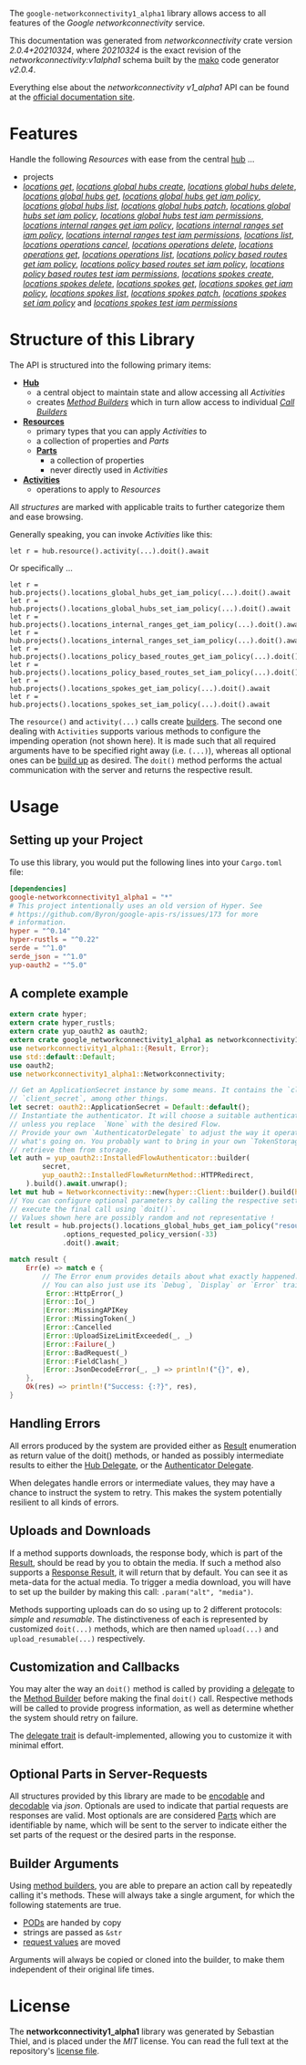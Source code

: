 <!---
DO NOT EDIT !
This file was generated automatically from 'src/mako/api/README.md.mako'
DO NOT EDIT !
-->
The `google-networkconnectivity1_alpha1` library allows access to all features of the *Google networkconnectivity* service.

This documentation was generated from *networkconnectivity* crate version *2.0.4+20210324*, where *20210324* is the exact revision of the *networkconnectivity:v1alpha1* schema built by the [mako](http://www.makotemplates.org/) code generator *v2.0.4*.

Everything else about the *networkconnectivity* *v1_alpha1* API can be found at the
[official documentation site](https://cloud.google.com/network-connectivity/docs).
# Features

Handle the following *Resources* with ease from the central [hub](https://docs.rs/google-networkconnectivity1_alpha1/2.0.4+20210324/google_networkconnectivity1_alpha1/Networkconnectivity) ... 

* projects
 * [*locations get*](https://docs.rs/google-networkconnectivity1_alpha1/2.0.4+20210324/google_networkconnectivity1_alpha1/api::ProjectLocationGetCall), [*locations global hubs create*](https://docs.rs/google-networkconnectivity1_alpha1/2.0.4+20210324/google_networkconnectivity1_alpha1/api::ProjectLocationGlobalHubCreateCall), [*locations global hubs delete*](https://docs.rs/google-networkconnectivity1_alpha1/2.0.4+20210324/google_networkconnectivity1_alpha1/api::ProjectLocationGlobalHubDeleteCall), [*locations global hubs get*](https://docs.rs/google-networkconnectivity1_alpha1/2.0.4+20210324/google_networkconnectivity1_alpha1/api::ProjectLocationGlobalHubGetCall), [*locations global hubs get iam policy*](https://docs.rs/google-networkconnectivity1_alpha1/2.0.4+20210324/google_networkconnectivity1_alpha1/api::ProjectLocationGlobalHubGetIamPolicyCall), [*locations global hubs list*](https://docs.rs/google-networkconnectivity1_alpha1/2.0.4+20210324/google_networkconnectivity1_alpha1/api::ProjectLocationGlobalHubListCall), [*locations global hubs patch*](https://docs.rs/google-networkconnectivity1_alpha1/2.0.4+20210324/google_networkconnectivity1_alpha1/api::ProjectLocationGlobalHubPatchCall), [*locations global hubs set iam policy*](https://docs.rs/google-networkconnectivity1_alpha1/2.0.4+20210324/google_networkconnectivity1_alpha1/api::ProjectLocationGlobalHubSetIamPolicyCall), [*locations global hubs test iam permissions*](https://docs.rs/google-networkconnectivity1_alpha1/2.0.4+20210324/google_networkconnectivity1_alpha1/api::ProjectLocationGlobalHubTestIamPermissionCall), [*locations internal ranges get iam policy*](https://docs.rs/google-networkconnectivity1_alpha1/2.0.4+20210324/google_networkconnectivity1_alpha1/api::ProjectLocationInternalRangeGetIamPolicyCall), [*locations internal ranges set iam policy*](https://docs.rs/google-networkconnectivity1_alpha1/2.0.4+20210324/google_networkconnectivity1_alpha1/api::ProjectLocationInternalRangeSetIamPolicyCall), [*locations internal ranges test iam permissions*](https://docs.rs/google-networkconnectivity1_alpha1/2.0.4+20210324/google_networkconnectivity1_alpha1/api::ProjectLocationInternalRangeTestIamPermissionCall), [*locations list*](https://docs.rs/google-networkconnectivity1_alpha1/2.0.4+20210324/google_networkconnectivity1_alpha1/api::ProjectLocationListCall), [*locations operations cancel*](https://docs.rs/google-networkconnectivity1_alpha1/2.0.4+20210324/google_networkconnectivity1_alpha1/api::ProjectLocationOperationCancelCall), [*locations operations delete*](https://docs.rs/google-networkconnectivity1_alpha1/2.0.4+20210324/google_networkconnectivity1_alpha1/api::ProjectLocationOperationDeleteCall), [*locations operations get*](https://docs.rs/google-networkconnectivity1_alpha1/2.0.4+20210324/google_networkconnectivity1_alpha1/api::ProjectLocationOperationGetCall), [*locations operations list*](https://docs.rs/google-networkconnectivity1_alpha1/2.0.4+20210324/google_networkconnectivity1_alpha1/api::ProjectLocationOperationListCall), [*locations policy based routes get iam policy*](https://docs.rs/google-networkconnectivity1_alpha1/2.0.4+20210324/google_networkconnectivity1_alpha1/api::ProjectLocationPolicyBasedRouteGetIamPolicyCall), [*locations policy based routes set iam policy*](https://docs.rs/google-networkconnectivity1_alpha1/2.0.4+20210324/google_networkconnectivity1_alpha1/api::ProjectLocationPolicyBasedRouteSetIamPolicyCall), [*locations policy based routes test iam permissions*](https://docs.rs/google-networkconnectivity1_alpha1/2.0.4+20210324/google_networkconnectivity1_alpha1/api::ProjectLocationPolicyBasedRouteTestIamPermissionCall), [*locations spokes create*](https://docs.rs/google-networkconnectivity1_alpha1/2.0.4+20210324/google_networkconnectivity1_alpha1/api::ProjectLocationSpokeCreateCall), [*locations spokes delete*](https://docs.rs/google-networkconnectivity1_alpha1/2.0.4+20210324/google_networkconnectivity1_alpha1/api::ProjectLocationSpokeDeleteCall), [*locations spokes get*](https://docs.rs/google-networkconnectivity1_alpha1/2.0.4+20210324/google_networkconnectivity1_alpha1/api::ProjectLocationSpokeGetCall), [*locations spokes get iam policy*](https://docs.rs/google-networkconnectivity1_alpha1/2.0.4+20210324/google_networkconnectivity1_alpha1/api::ProjectLocationSpokeGetIamPolicyCall), [*locations spokes list*](https://docs.rs/google-networkconnectivity1_alpha1/2.0.4+20210324/google_networkconnectivity1_alpha1/api::ProjectLocationSpokeListCall), [*locations spokes patch*](https://docs.rs/google-networkconnectivity1_alpha1/2.0.4+20210324/google_networkconnectivity1_alpha1/api::ProjectLocationSpokePatchCall), [*locations spokes set iam policy*](https://docs.rs/google-networkconnectivity1_alpha1/2.0.4+20210324/google_networkconnectivity1_alpha1/api::ProjectLocationSpokeSetIamPolicyCall) and [*locations spokes test iam permissions*](https://docs.rs/google-networkconnectivity1_alpha1/2.0.4+20210324/google_networkconnectivity1_alpha1/api::ProjectLocationSpokeTestIamPermissionCall)




# Structure of this Library

The API is structured into the following primary items:

* **[Hub](https://docs.rs/google-networkconnectivity1_alpha1/2.0.4+20210324/google_networkconnectivity1_alpha1/Networkconnectivity)**
    * a central object to maintain state and allow accessing all *Activities*
    * creates [*Method Builders*](https://docs.rs/google-networkconnectivity1_alpha1/2.0.4+20210324/google_networkconnectivity1_alpha1/client::MethodsBuilder) which in turn
      allow access to individual [*Call Builders*](https://docs.rs/google-networkconnectivity1_alpha1/2.0.4+20210324/google_networkconnectivity1_alpha1/client::CallBuilder)
* **[Resources](https://docs.rs/google-networkconnectivity1_alpha1/2.0.4+20210324/google_networkconnectivity1_alpha1/client::Resource)**
    * primary types that you can apply *Activities* to
    * a collection of properties and *Parts*
    * **[Parts](https://docs.rs/google-networkconnectivity1_alpha1/2.0.4+20210324/google_networkconnectivity1_alpha1/client::Part)**
        * a collection of properties
        * never directly used in *Activities*
* **[Activities](https://docs.rs/google-networkconnectivity1_alpha1/2.0.4+20210324/google_networkconnectivity1_alpha1/client::CallBuilder)**
    * operations to apply to *Resources*

All *structures* are marked with applicable traits to further categorize them and ease browsing.

Generally speaking, you can invoke *Activities* like this:

```Rust,ignore
let r = hub.resource().activity(...).doit().await
```

Or specifically ...

```ignore
let r = hub.projects().locations_global_hubs_get_iam_policy(...).doit().await
let r = hub.projects().locations_global_hubs_set_iam_policy(...).doit().await
let r = hub.projects().locations_internal_ranges_get_iam_policy(...).doit().await
let r = hub.projects().locations_internal_ranges_set_iam_policy(...).doit().await
let r = hub.projects().locations_policy_based_routes_get_iam_policy(...).doit().await
let r = hub.projects().locations_policy_based_routes_set_iam_policy(...).doit().await
let r = hub.projects().locations_spokes_get_iam_policy(...).doit().await
let r = hub.projects().locations_spokes_set_iam_policy(...).doit().await
```

The `resource()` and `activity(...)` calls create [builders][builder-pattern]. The second one dealing with `Activities` 
supports various methods to configure the impending operation (not shown here). It is made such that all required arguments have to be 
specified right away (i.e. `(...)`), whereas all optional ones can be [build up][builder-pattern] as desired.
The `doit()` method performs the actual communication with the server and returns the respective result.

# Usage

## Setting up your Project

To use this library, you would put the following lines into your `Cargo.toml` file:

```toml
[dependencies]
google-networkconnectivity1_alpha1 = "*"
# This project intentionally uses an old version of Hyper. See
# https://github.com/Byron/google-apis-rs/issues/173 for more
# information.
hyper = "^0.14"
hyper-rustls = "^0.22"
serde = "^1.0"
serde_json = "^1.0"
yup-oauth2 = "^5.0"
```

## A complete example

```Rust
extern crate hyper;
extern crate hyper_rustls;
extern crate yup_oauth2 as oauth2;
extern crate google_networkconnectivity1_alpha1 as networkconnectivity1_alpha1;
use networkconnectivity1_alpha1::{Result, Error};
use std::default::Default;
use oauth2;
use networkconnectivity1_alpha1::Networkconnectivity;

// Get an ApplicationSecret instance by some means. It contains the `client_id` and 
// `client_secret`, among other things.
let secret: oauth2::ApplicationSecret = Default::default();
// Instantiate the authenticator. It will choose a suitable authentication flow for you, 
// unless you replace  `None` with the desired Flow.
// Provide your own `AuthenticatorDelegate` to adjust the way it operates and get feedback about 
// what's going on. You probably want to bring in your own `TokenStorage` to persist tokens and
// retrieve them from storage.
let auth = yup_oauth2::InstalledFlowAuthenticator::builder(
        secret,
        yup_oauth2::InstalledFlowReturnMethod::HTTPRedirect,
    ).build().await.unwrap();
let mut hub = Networkconnectivity::new(hyper::Client::builder().build(hyper_rustls::HttpsConnector::with_native_roots()), auth);
// You can configure optional parameters by calling the respective setters at will, and
// execute the final call using `doit()`.
// Values shown here are possibly random and not representative !
let result = hub.projects().locations_global_hubs_get_iam_policy("resource")
             .options_requested_policy_version(-33)
             .doit().await;

match result {
    Err(e) => match e {
        // The Error enum provides details about what exactly happened.
        // You can also just use its `Debug`, `Display` or `Error` traits
         Error::HttpError(_)
        |Error::Io(_)
        |Error::MissingAPIKey
        |Error::MissingToken(_)
        |Error::Cancelled
        |Error::UploadSizeLimitExceeded(_, _)
        |Error::Failure(_)
        |Error::BadRequest(_)
        |Error::FieldClash(_)
        |Error::JsonDecodeError(_, _) => println!("{}", e),
    },
    Ok(res) => println!("Success: {:?}", res),
}

```
## Handling Errors

All errors produced by the system are provided either as [Result](https://docs.rs/google-networkconnectivity1_alpha1/2.0.4+20210324/google_networkconnectivity1_alpha1/client::Result) enumeration as return value of
the doit() methods, or handed as possibly intermediate results to either the 
[Hub Delegate](https://docs.rs/google-networkconnectivity1_alpha1/2.0.4+20210324/google_networkconnectivity1_alpha1/client::Delegate), or the [Authenticator Delegate](https://docs.rs/yup-oauth2/*/yup_oauth2/trait.AuthenticatorDelegate.html).

When delegates handle errors or intermediate values, they may have a chance to instruct the system to retry. This 
makes the system potentially resilient to all kinds of errors.

## Uploads and Downloads
If a method supports downloads, the response body, which is part of the [Result](https://docs.rs/google-networkconnectivity1_alpha1/2.0.4+20210324/google_networkconnectivity1_alpha1/client::Result), should be
read by you to obtain the media.
If such a method also supports a [Response Result](https://docs.rs/google-networkconnectivity1_alpha1/2.0.4+20210324/google_networkconnectivity1_alpha1/client::ResponseResult), it will return that by default.
You can see it as meta-data for the actual media. To trigger a media download, you will have to set up the builder by making
this call: `.param("alt", "media")`.

Methods supporting uploads can do so using up to 2 different protocols: 
*simple* and *resumable*. The distinctiveness of each is represented by customized 
`doit(...)` methods, which are then named `upload(...)` and `upload_resumable(...)` respectively.

## Customization and Callbacks

You may alter the way an `doit()` method is called by providing a [delegate](https://docs.rs/google-networkconnectivity1_alpha1/2.0.4+20210324/google_networkconnectivity1_alpha1/client::Delegate) to the 
[Method Builder](https://docs.rs/google-networkconnectivity1_alpha1/2.0.4+20210324/google_networkconnectivity1_alpha1/client::CallBuilder) before making the final `doit()` call. 
Respective methods will be called to provide progress information, as well as determine whether the system should 
retry on failure.

The [delegate trait](https://docs.rs/google-networkconnectivity1_alpha1/2.0.4+20210324/google_networkconnectivity1_alpha1/client::Delegate) is default-implemented, allowing you to customize it with minimal effort.

## Optional Parts in Server-Requests

All structures provided by this library are made to be [encodable](https://docs.rs/google-networkconnectivity1_alpha1/2.0.4+20210324/google_networkconnectivity1_alpha1/client::RequestValue) and 
[decodable](https://docs.rs/google-networkconnectivity1_alpha1/2.0.4+20210324/google_networkconnectivity1_alpha1/client::ResponseResult) via *json*. Optionals are used to indicate that partial requests are responses 
are valid.
Most optionals are are considered [Parts](https://docs.rs/google-networkconnectivity1_alpha1/2.0.4+20210324/google_networkconnectivity1_alpha1/client::Part) which are identifiable by name, which will be sent to 
the server to indicate either the set parts of the request or the desired parts in the response.

## Builder Arguments

Using [method builders](https://docs.rs/google-networkconnectivity1_alpha1/2.0.4+20210324/google_networkconnectivity1_alpha1/client::CallBuilder), you are able to prepare an action call by repeatedly calling it's methods.
These will always take a single argument, for which the following statements are true.

* [PODs][wiki-pod] are handed by copy
* strings are passed as `&str`
* [request values](https://docs.rs/google-networkconnectivity1_alpha1/2.0.4+20210324/google_networkconnectivity1_alpha1/client::RequestValue) are moved

Arguments will always be copied or cloned into the builder, to make them independent of their original life times.

[wiki-pod]: http://en.wikipedia.org/wiki/Plain_old_data_structure
[builder-pattern]: http://en.wikipedia.org/wiki/Builder_pattern
[google-go-api]: https://github.com/google/google-api-go-client

# License
The **networkconnectivity1_alpha1** library was generated by Sebastian Thiel, and is placed 
under the *MIT* license.
You can read the full text at the repository's [license file][repo-license].

[repo-license]: https://github.com/Byron/google-apis-rsblob/main/LICENSE.md
